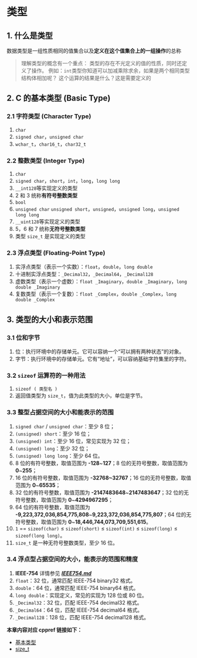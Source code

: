 # 类型

## 1. 什么是类型

数据类型是一组性质相同的值集合以及**定义在这个值集合上的一组操作**的总称

> 理解类型的概念有一个重点：
> 类型的存在不光定义的值的性质，同时还定义了操作。
> 例如：`int`类型你知道可以加减乘除求余，如果是两个相同类型结构体相加呢？
> 这个运算的结果是什么？这是需要定义的

## 2. C 的基本类型 (Basic Type)

### 2.1 字符类型 (Character Type)

1. `char`
2. `signed char`，`unsigned char`
3. `wchar_t`，`char16_t`，`char32_t`

### 2.2 整数类型 (Integer Type)

1. `char`
2. `signed char`，`short`，`int`，`long`，`long long`
3. `__int128`等实现定义的类型
4. 2 和 3 统称**有符号整数类型**
5. `bool`
6. `unsigned char` `unsigned short`，`unsigned`，`unsigned long`，`unsigned long long`
7. `__uint128`等实现定义的类型
8. 5，6 和 7 统称**无符号整数类型**
9. 类型 `size_t` 是实现定义的类型

### 2.3 浮点类型 (Floating-Point Type)

1. 实浮点类型（表示一个实数）：`float`，`double`，`long double`
2. 十进制实浮点类型：`_Decimal32`，`_Decimal64`，`_Decimal128`
3. 虚数类型（表示一个虚数）：`float _Imaginary`，`double _Imaginary`，`long double _Imaginary`
4. 复数类型（表示一个复数）：`float _Complex`，`double _Complex`，`long double _Complex`

## 3. 类型的大小和表示范围

### 3.1 位和字节

1. 位：执行环境中的存储单元。它可以容纳一个“可以拥有两种状态”的对象。
2. 字节：执行环境中的存储单元。它有“地址”，可以容纳基础字符集里的字符。

### 3.2 `sizeof` 运算符的一种用法

1. `sizeof ( 类型名 )`
2. 返回值类型为 `size_t`，值为此类型的大小，单位是字节。

### 3.3 整型占据空间的大小和能表示的范围

1. `signed char` / `unsigned char`：至少 8 位；
2. `(unsigned) short`：至少 16 位；
3. `(unsigned) int`：至少 16 位，常见实现为 32 位；
4. `(unsigned) long`：至少 32 位；
5. `(unsigned) long long`：至少 64 位。
6. 8 位的有符号整数，取值范围为 **-128**\~**127**；8 位的无符号整数，取值范围为 **0**\~**255**；
7. 16 位的有符号整数，取值范围为 **-32768\~32767**；16 位的无符号整数，取值范围为 **0**\~**65535**；
8. 32 位的有符号整数，取值范围为 **-2147483648**\~**2147483647**；32 位的无符号整数，取值范围为 **0**\~**4294967295**；
9. 64 位的有符号整数，取值范围为 **-9,223,372,036,854,775,808**\~**9,223,372,036,854,775,807**；64 位的无符号整数，取值范围为 **0**\~**18,446,744,073,709,551,615**。
10. `1` == `sizeof(char)` ≤ `sizeof(short)` ≤ `sizeof(int)` ≤ `sizeof(long)` ≤ `sizeof(long long)`。
11. `size_t` 是一种无符号整数类型，至少 16 位。

### 3.4 浮点型占据空间的大小，能表示的范围和精度

1. **IEEE-754** 详情参见 [**_IEEE754.md_**](/教程/番外/1_IEEE754.md)
2. `float`：32 位，通常匹配 IEEE-754 binary32 格式。
3. `double`：64 位，通常匹配 IEEE-754 binary64 格式。
4. `long double`：实现定义，常见的实现为 128 位或 80 位。
5. `_Decimal32`：32 位，匹配 IEEE-754 decimal32 格式。
6. `_Decimal64`：64 位，匹配 IEEE-754 decimal64 格式。
7. `_Decimal128`：128 位，匹配 IEEE-754 decimal128 格式。

**本章内容对应 cppref 链接如下：**

- [基本类型](https://zh.cppreference.com/w/c/language/arithmetic_types)
- [size_t](https://zh.cppreference.com/w/c/types/size_t)
